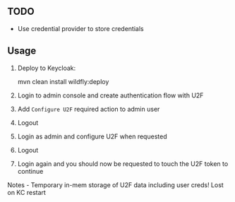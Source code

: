 TODO
----

* Use credential provider to store credentials

Usage
-----

1. Deploy to Keycloak:

    mvn clean install wildfly:deploy

2. Login to admin console and create authentication flow with U2F

3. Add `Configure U2F` required action to admin user

4. Logout

5. Login as admin and configure U2F when requested

6. Logout

7. Login again and you should now be requested to touch the U2F token to continue

Notes - Temporary in-mem storage of U2F data including user creds! Lost on KC restart
